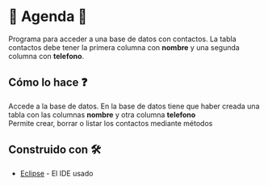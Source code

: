 
# :page_with_curl: Agenda :page_with_curl:
Programa para acceder a una base de datos con contactos. 
La tabla contactos debe tener la primera columna con **nombre** y una segunda columna con **telefono**.


## Cómo lo hace :question:
Accede a la base de datos.
En la base de datos tiene que haber creada una tabla con las columnas **nombre** y otra columna **telefono**</br>
Permite crear, borrar o listar los contactos mediante métodos 

## Construido con 🛠️
* [Eclipse](https://www.eclipse.org/downloads/) - El IDE usado
